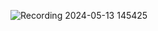 ![Recording 2024-05-13 145425](https://github.com/LU347/CS-4783-API-Endpoints/assets/103535661/230d8320-aa01-4e21-b116-c391714c56fe)
